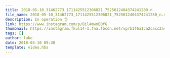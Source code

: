 ```yaml
---
title: 2018-05-10_31462773_1711425512306821_7525612404374241280_n
file_name: 2018-05-10_31462773_1711425512306821_7525612404374241280_n.mp4
description: In operation 👌
link: https://www.instagram.com/p/Bil4mwnBBfG
thumbnail: https://instagram.fkul14-1.fna.fbcdn.net/vp/b1f6a1ca2cacc2a4cf80dcae28af20d8/5B73DD80/t51.2885-15/sh0.08/e35/s640x640/31326428_1803221703320880_6823858312061124608_n.jpg?ig_cache_key=MTc3NjA3NDU4MjIwNjQ1MzcwMg%3D%3D.2
tags: []
author: luke
date: 2018-05-10 09:30
template: video.hbs
---
```

